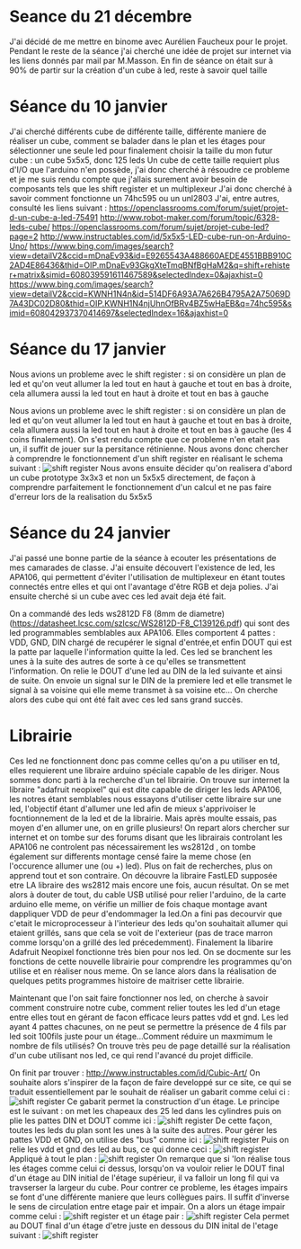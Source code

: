

# Seance du 21 décembre 
J'ai décidé de me mettre en binome avec Aurélien Faucheux pour le projet.
Pendant le reste de la séance j'ai cherché une idée de projet sur internet via les liens donnés par mail par M.Masson.
En fin de séance on était sur à 90% de partir sur la création d'un cube à led, reste à savoir quel taille

# Séance du 10 janvier
J'ai cherché différents cube de différente taille, différente maniere de réaliser un cube, comment se balader dans le plan et les étages pour sélectionner une seule led pour finalement choisir la taille du mon futur cube : un cube 5x5x5, donc 125 leds
Un cube de cette taille requiert plus d'I/O que l'arduino n'en possède, j'ai donc cherché à résoudre ce probleme et je me suis rendu compte que j'allais surement avoir besoin de composants tels que les shift register et un multiplexeur
J'ai donc cherché à savoir comment fonctionne un 74hc595 ou un unl2803 
J'ai, entre autres, consulté les liens suivant : 
https://openclassrooms.com/forum/sujet/projet-d-un-cube-a-led-75491
http://www.robot-maker.com/forum/topic/6328-leds-cube/
https://openclassrooms.com/forum/sujet/projet-cube-led?page=2
http://www.instructables.com/id/5x5x5-LED-cube-run-on-Arduino-Uno/
https://www.bing.com/images/search?view=detailV2&ccid=mDnaEv93&id=E9265543A488660AEDE4551BBB910C2AD4E86436&thid=OIP.mDnaEv93GkgXteTmqBNfBgHaM2&q=shift+rehister+matrix&simid=608039591611467589&selectedIndex=0&ajaxhist=0
https://www.bing.com/images/search?view=detailV2&ccid=KWNH1N4n&id=514DF6A93A7A626B4795A2A75069D7A43DC02D80&thid=OIP.KWNH1N4njUhnOfBRv4BZ5wHaEB&q=74hc595&simid=608042937370414697&selectedIndex=16&ajaxhist=0

# Séance du 17 janvier
Nous avions un probleme avec le shift register : si on considère un plan de led et qu'on veut allumer la led tout en haut à gauche et tout en bas à droite, cela allumera aussi la led tout en haut à droite et tout en bas à gauche

Nous avions un probleme avec le shift register : si on considère un plan de led et qu'on veut allumer la led tout en haut à gauche et tout en bas à droite, cela allumera aussi la led tout en haut à droite et tout en bas à gauche (les 4 coins finalement). On s'est rendu compte que ce probleme n'en etait pas un, il suffit de jouer sur la persitance rétinienne.
Nous avons donc chercher à comprendre le fonctionnement d'un shift register en réalisant le schema suivant :
![shift register](http://fritzing.org/media/fritzing-repo/projects/s/shift-register-74hc595/images/multiplexing-shiftregister_Steckplatine.png)
Nous avons ensuite décider qu'on realisera d'abord un cube prototype 3x3x3 et non un 5x5x5 directement, de façon à comprendre parfaitement le fonctionnement d'un calcul et ne pas faire d'erreur lors de la realisation du 5x5x5

# Séance du 24 janvier

J'ai passé une bonne partie de la séance à ecouter les présentations de mes camarades de classe. J'ai ensuite découvert l'existence de led, les APA106, qui permettent d'éviter l'utilisation de multiplexeur en étant toutes connectés entre elles et qui ont l'avantage d'être RGB et deja polies. J'ai ensuite cherché si un cube avec ces led avait deja été fait.


On a commandé des leds ws2812D F8 (8mm de diametre)(https://datasheet.lcsc.com/szlcsc/WS2812D-F8_C139126.pdf) qui sont des led programmables semblables aux APA106. Elles comportent 4 pattes : VDD, GND, DIN chargé de recupérer le signal d'entrée,et enfin DOUT qui est la patte par laquelle l'information quitte la led. Ces led se branchent les unes à la suite des autres de sorte à ce qu'elles se transmettent l'information. On relie le DOUT d'une led au DIN de la led suivante et ainsi de suite. On envoie un signal sur le DIN de la premiere led et elle transmet le signal à sa voisine qui elle meme transmet à sa voisine etc... On cherche alors des cube qui ont été fait avec ces led sans grand succès.



# Librairie
Ces led ne fonctionnent donc pas comme celles qu'on a pu utiliser en td, elles requierent une libraire arduino spéciale capable de les diriger. Nous sommes donc parti à la recherche d'un tel librairie. On trouve sur internet la libraire "adafruit neopixel" qui est dite capable de diriger les leds APA106, les notres étant semblables nous essayons d'utiliser cette libraire sur une led, l'objectif étant d'allumer une led afin de mieux s'apprivoiser le focntionnement de la led et de la librairie. Mais après moulte essais, pas moyen d'en allumer une, on en grille plusieurs! On repart alors chercher sur internet et on tombe sur des forums disant que les librairais controlant les APA106 ne controlent pas nécessairement les ws2812d , on tombe également sur differents montage censé faire la meme chose (en l'occurence allumer une (ou +) led). Plus on fait de recherches, plus on apprend tout et son contraire. On découvre la libraire FastLED supposée etre LA libraire des ws2812 mais encore une fois, aucun résultat. On se met alors à douter de tout, du cable USB utilisé pour relier l'arduino, de la carte arduino elle meme, on vérifie un millier de fois chaque montage avant dappliquer VDD de peur d'endommager la led.On a fini pas decourvir que c'etait le microprocesseur à l'interieur des leds qu'on souhaitait allumer qui etaient grillés, sans que cela se voit de l'exterieur (pas de trace marron comme lorsqu'on a grillé des led précedemment). Finalement la libarire Adafruit Neopixel fonctionne très bien pour nos led. On se docmente sur les fonctions de cette nouvelle librairie pour comprendre les programmes qu'on utilise et en réaliser nous meme. On se lance alors dans la réalisation de quelques petits programmes histoire de maitriser cette librairie.

Maintenant que l'on sait faire fonctionner nos led, on cherche à savoir comment construire notre cube, comment relier toutes les led d'un etage entre elles tout en gérant de facon efficace leurs pattes vdd et gnd. Les led ayant 4 pattes chacunes, on ne peut se permettre la présence de 4 fils par led soit 100fils juste pour un étage...Comment réduire un maxmimum le nombre de fils utilisés? On trouve très peu de page detaillé sur la réalisation d'un cube utilisant nos led, ce qui rend l'avancé du projet difficile.


On finit par trouver : http://www.instructables.com/id/Cubic-Art/
On souhaite alors s'inspirer de la façon de faire developpé sur ce site, ce qui se traduit essentiellement par le souhait de réaliser un gabarit comme celui ci : 
![shift register](https://cdn.instructables.com/F41/NXGY/JCAUOQL9/F41NXGYJCAUOQL9.LARGE.jpg)
Ce gabarit permet la construction d'un étage.
Le principe est le suivant : on met les chapeaux des 25 led dans les cylindres puis on plie les pattes DIN et DOUT comme ici : ![shift register](https://cdn.instructables.com/FMY/DROO/JCAUOPFP/FMYDROOJCAUOPFP.LARGE.jpg) 
De cette façon, toutes les leds du plan sont les unes à la suite des autres.
Pour gérer les pattes VDD et GND, on utilise des "bus" comme ici : ![shift register](https://cdn.instructables.com/F25/HG6I/JC6K020O/F25HG6IJC6K020O.LARGE.jpg)
Puis on relie les vdd et gnd des led au bus, ce qui donne ceci : ![shift register](https://cdn.instructables.com/FSA/WMC8/JCGK5VC1/FSAWMC8JCGK5VC1.LARGE.jpg)
Appliqué à tout le plan : ![shift register](https://cdn.instructables.com/F50/TPCS/JCGK9WHD/F50TPCSJCGK9WHD.LARGE.jpg)
On remarque que si 'lon réalise tous les étages comme celui ci dessus, lorsqu'on va vouloir relier le DOUT final d'un étage au DIN initial de l'étage supérieur, il va falloir un long fil qui va travserser la largeur du cube. Pour contrer ce probleme, les étages impairs se font d'une différente maniere que leurs collègues pairs.
Il suffit d'inverse le sens de circulation entre etage pair et impair.
On a alors un étage impair comme celui : ![shift register](https://cdn.instructables.com/FSW/8IJB/JCKUHGRF/FSW8IJBJCKUHGRF.LARGE.jpg?auto=webp&width=645)
et un étage pair : ![shift register](https://cdn.instructables.com/F1V/SCFA/JCKUHGN3/F1VSCFAJCKUHGN3.LARGE.jpg)
Cela permet au DOUT final d'un étage d'etre juste en dessous du DIN inital de l'etage suivant : 
![shift register](https://cdn.instructables.com/FGC/I52G/JCKUI9BG/FGCI52GJCKUI9BG.LARGE.jpg?auto=webp&width=933)
